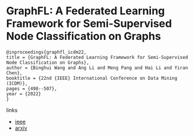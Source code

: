 # GraphFL: A Federated Learning Framework for Semi-Supervised Node Classification on Graphs

```
@inproceedings{graphfl_icdm22,
title = {GraphFL: A Federated Learning Framework for Semi-Supervised Node Classification on Graphs},
author = {Binghui Wang and Ang Li and Meng Pang and Hai Li and Yiran Chen},
booktitle = {22nd {IEEE} International Conference on Data Mining (ICDM)},
pages = {498--507},
year = {2022}
}
```

links
- [ieee](https://doi.org/10.1109/ICDM54844.2022.00060)
- [arxiv](https://arxiv.org/abs/2012.04187)
